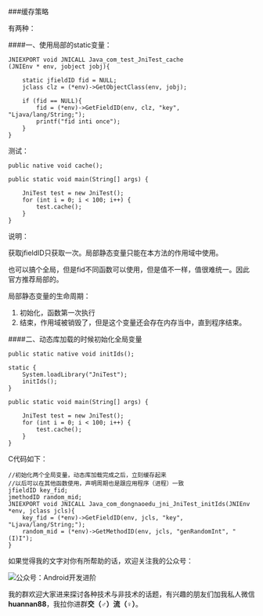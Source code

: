 ###缓存策略

有两种：

####一、使用局部的static变量：

	JNIEXPORT void JNICALL Java_com_test_JniTest_cache
	(JNIEnv * env, jobject jobj){
	
		static jfieldID fid = NULL;
		jclass clz = (*env)->GetObjectClass(env, jobj);
	
		if (fid == NULL){
			fid = (*env)->GetFieldID(env, clz, "key", "Ljava/lang/String;");
			printf("fid inti once");
		}
	}

测试：


	public native void cache();

	public static void main(String[] args) {

		JniTest test = new JniTest();
		for (int i = 0; i < 100; i++) {
			test.cache();
		}
	}

说明：

获取jfieldID只获取一次。局部静态变量只能在本方法的作用域中使用。

也可以搞个全局，但是fid不同函数可以使用，但是值不一样，值很难统一。因此官方推荐局部的。

局部静态变量的生命周期：

1. 初始化，函数第一次执行
2. 结束，作用域被销毁了，但是这个变量还会存在内存当中，直到程序结束。


####二、动态库加载的时候初始化全局变量


	public static native void initIds();

	static {
		System.loadLibrary("JniTest");
		initIds();
	}

	public static void main(String[] args) {

		JniTest test = new JniTest();
		for (int i = 0; i < 100; i++) {
			test.cache();
		}
	}

C代码如下：

	//初始化两个全局变量，动态库加载完成之后，立刻缓存起来
	//以后可以在其他函数使用，声明周期也是跟应用程序（进程）一致
	jfieldID key_fid;
	jmethodID random_mid;
	JNIEXPORT void JNICALL Java_com_dongnaoedu_jni_JniTest_initIds(JNIEnv *env, jclass jcls){
		key_fid = (*env)->GetFieldID(env, jcls, "key", "Ljava/lang/String;");
		random_mid = (*env)->GetMethodID(env, jcls, "genRandomInt", "(I)I");
	}

如果觉得我的文字对你有所帮助的话，欢迎关注我的公众号：

![公众号：Android开发进阶](http://upload-images.jianshu.io/upload_images/2570030-83ea355270eebc16?imageMogr2/auto-orient/strip%7CimageView2/2/w/1240)

我的群欢迎大家进来探讨各种技术与非技术的话题，有兴趣的朋友们加我私人微信**huannan88**，我拉你进群**交（♂）流（♀）**。
